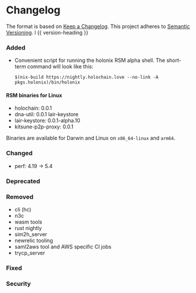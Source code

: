 # Changelog
The format is based on [Keep a Changelog](https://keepachangelog.com/en/1.0.0/).
This project adheres to [Semantic Versioning](https://semver.org/spec/v2.0.0.html).
l
{{ version-heading }}

### Added
* Convenient script for running the holonix RSM alpha shell. The short-term command will look like this:

    `$(nix-build https://nightly.holochain.love --no-link -A pkgs.holonix)/bin/holonix`

#### RSM binaries for Linux
* holochain: 0.0.1
* dna-util: 0.0.1 lair-keystore
* lair-keystore: 0.0.1-alpha.10
* kitsune-p2p-proxy: 0.0.1

Binaries are available for Darwin and Linux on `x86_64-linux` and `arm64`.

### Changed
* perf: 4.19 -> 5.4

### Deprecated

### Removed
* cli (hc)
* n3c
* wasm tools
* rust nightly
* sim2h_server
* newrelic tooling
* saml2aws tool and AWS specific CI jobs
* trycp_server

### Fixed

### Security
